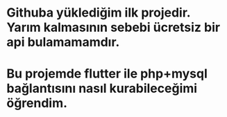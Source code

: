 # Githuba yüklediğim ilk projedir. Yarım kalmasının sebebi ücretsiz bir api bulamamamdır.
# Bu projemde flutter ile php+mysql bağlantısını nasıl kurabileceğimi öğrendim.
